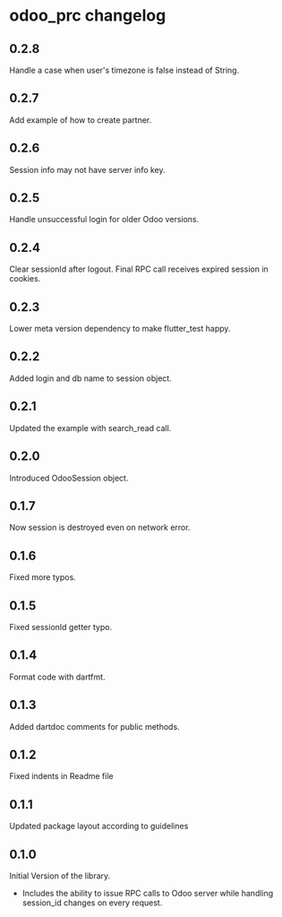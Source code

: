# odoo_prc changelog

## 0.2.8

Handle a case when user's timezone is false instead of String.

## 0.2.7

Add example of how to create partner.

## 0.2.6

Session info may not have server info key.

## 0.2.5

Handle unsuccessful login for older Odoo versions.

## 0.2.4

Clear sessionId after logout.
Final RPC call receives expired session in cookies.

## 0.2.3

Lower meta version dependency to make flutter_test happy.

## 0.2.2

Added login and db name to session object.

## 0.2.1

Updated the example with search_read call.

## 0.2.0

Introduced OdooSession object.

## 0.1.7

Now session is destroyed even on network error.

## 0.1.6

Fixed more typos.

## 0.1.5

Fixed sessionId getter typo.

## 0.1.4

Format code with dartfmt.

## 0.1.3

Added dartdoc comments for public methods.

## 0.1.2

Fixed indents in Readme file

## 0.1.1

Updated package layout according to guidelines

## 0.1.0

Initial Version of the library.

- Includes the ability to issue RPC calls to Odoo server while handling session_id changes on every request.
